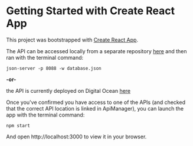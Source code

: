 # Getting Started with Create React App

This project was bootstrapped with [Create React App](https://github.com/facebook/create-react-app).

The API can be accessed locally from a separate repository [here](https://github.com/guacajoely/cdl-predictor-api) and then ran with the terminal command: 

`json-server -p 8088 -w database.json`

**-or-**

the API is currently deployed on Digital Ocean [here](https://cdl-predictor-api-huee9.ondigitalocean.app/)

Once you've confirmed you have access to one of the APIs (and checked that the correct API location is linked in ApiManager), you can launch the app with the terminal command:

`npm start`

And open http://localhost:3000 to view it in your browser.
